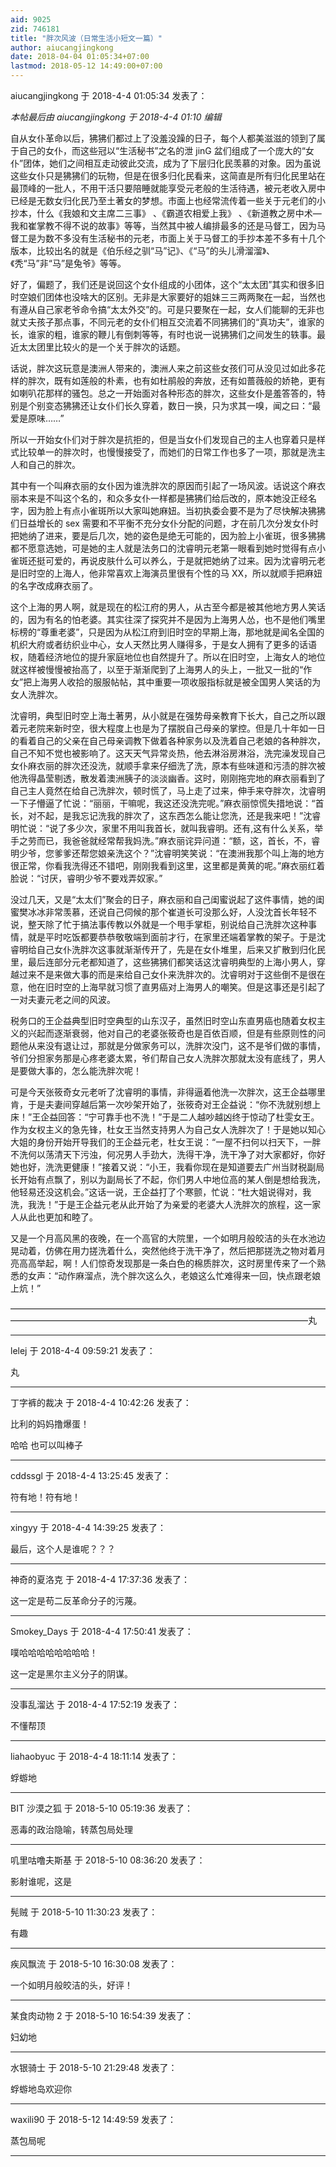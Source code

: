 ```yaml
---
aid: 9025
zid: 746181
title: "胖次风波（日常生活小短文一篇）"
author: aiucangjingkong
date: 2018-04-04 01:05:34+07:00
lastmod: 2018-05-12 14:49:00+07:00
---
```


aiucangjingkong 于 2018-4-4 01:05:34 发表了：

_本帖最后由 aiucangjingkong 于 2018-4-4 01:10 编辑_

自从女仆革命以后，狒狒们都过上了没羞没躁的日子，每个人都美滋滋的领到了属于自己的女仆，而这些冠以“生活秘书”之名的泄 jinG 盆们组成了一个庞大的“女仆”团体，她们之间相互走动彼此交流，成为了下层归化民羡慕的对象。因为虽说这些女仆只是狒狒们的玩物，但是在很多归化民看来，这简直是所有归化民里站在最顶峰的一批人，不用干活只要陪睡就能享受元老般的生活待遇，被元老收入房中已经是无数女归化民乃至土著女的梦想。市面上也经常流传着一些关于元老们的小抄本，什么《我娘和文主席二三事》 、《霸道农相爱上我》 、《新道教之房中术—我和崔掌教不得不说的故事》等等，当然其中被人编排最多的还是马督工，因为马督工是为数不多没有生活秘书的元老，市面上关于马督工的手抄本差不多有十几个版本，比较出名的就是《伯乐经之驯“马”记》、《“马”的头儿滑溜溜》、《秃“马”非“马”是兔爷》等等。

好了，偏题了，我们还是说回这个女仆组成的小团体，这个“太太团”其实和很多旧时空娘们团体也没啥大的区别。无非是大家要好的姐妹三三两两聚在一起，当然也有遵从自己家老爷命令搞“太太外交”的。可是只要聚在一起，女人们能聊的无非也就丈夫孩子那点事，不同元老的女仆们相互交流着不同狒狒们的“真功夫”，谁家的长，谁家的粗，谁家的鞭儿有倒刺等等，有时也说一说狒狒们之间发生的轶事。最近太太团里比较火的是一个关于胖次的话题。

话说，胖次这玩意是澳洲人带来的，澳洲人来之前这些女孩们可从没见过如此多花样的胖次，既有如莲般的朴素，也有如杜鹃般的奔放，还有如蔷薇般的娇艳，更有如喇叭花那样的骚包。总之一开始面对各种形态的胖次，这些女仆是羞答答的，特别是个别变态狒狒还让女仆们长久穿着，数日一换，只为求其一嗅，闻之曰：“最爱是原味……”

所以一开始女仆们对于胖次是抗拒的，但是当女仆们发现自己的主人也穿着只是样式比较单一的胖次时，也慢慢接受了，而她们的日常工作也多了一项，那就是洗主人和自己的胖次。

其中有一个叫麻衣丽的女仆因为谁洗胖次的原因而引起了一场风波。话说这个麻衣丽本来是不叫这个名的，和众多女仆一样都是狒狒们给后改的，原本她没正经名字，因为脸上有点小雀斑所以大家叫她麻妞。当初执委会要不是为了尽快解决狒狒们日益增长的 sex 需要和不平衡不充分女仆分配的问题，才在前几次分发女仆时把她纳了进来，要是后几次，她的姿色是绝无可能的，因为脸上小雀斑，很多狒狒都不愿意选她，可是她的主人就是法务口的沈睿明元老第一眼看到她时觉得有点小雀斑还挺可爱的，再说皮肤什么可以养么，于是就把她纳了过来。因为沈睿明元老是旧时空的上海人，他非常喜欢上海演员里很有个性的马 XX，所以就顺手把麻妞的名字改成麻衣丽了。

这个上海的男人啊，就是现在的松江府的男人，从古至今都是被其他地方男人笑话的，因为有名的怕老婆。其实往深了探究并不是因为上海男人怂，也不是他们嘴里标榜的“尊重老婆”，只是因为从松江府到旧时空的早期上海，那地就是闻名全国的机织大府或者纺织业中心，女人天然比男人赚得多，于是女人拥有了更多的话语权，随着经济地位的提升家庭地位也自然提升了。所以在旧时空，上海女人的地位就这样被慢慢被抬高了，以至于渐渐爬到了上海男人的头上，一批又一批的“作女”把上海男人收拾的服服帖帖，其中重要一项收服指标就是被全国男人笑话的为女人洗胖次。

沈睿明，典型旧时空上海土著男，从小就是在强势母亲教育下长大，自己之所以跟着元老院来新时空，很大程度上也是为了摆脱自己母亲的掌控。但是几十年如一日的看着自己的父亲在自己母亲调教下做着各种家务以及洗着自己老娘的各种胖次，自己不知不觉也被影响了。这天天气异常炎热，他去淋浴房淋浴，洗完澡发现自己女仆麻衣丽的胖次还没洗，就顺手拿来仔细洗了洗，原本有些味道和污渍的胖次被他洗得晶莹剔透，散发着澳洲胰子的淡淡幽香。这时，刚刚拖完地的麻衣丽看到了自己主人竟然在给自己洗胖次，顿时慌了，马上走了过来，伸手来夺胖次，沈睿明一下子懵逼了忙说：“丽丽，干嘛呢，我这还没洗完呢。”麻衣丽惊慌失措地说：“首长，对不起，是我忘记洗我的胖次了，这东西怎么能让您洗，还是我来吧！”沈睿明忙说：“说了多少次，家里不用叫我首长，就叫我睿明。还有,这有什么关系，举手之劳而已，我爸爸就经常帮我妈洗。”麻衣丽诧异问道：“额，这，首长，不，睿明少爷，您爹爹还帮您娘亲洗这个？”沈睿明笑笑说：“在澳洲我那个叫上海的地方很正常，你看我洗得还不错吧，刚刚我看到这里，这里都是黄黄的呢。”麻衣丽红着脸说：“讨厌，睿明少爷不要戏弄奴家。”

没过几天，又是“太太们”聚会的日子，麻衣丽和自己闺蜜说起了这件事情，她的闺蜜樊冰冰非常羡慕，还说自己伺候的那个崔道长可没那么好，人没沈首长年轻不说，整天除了忙于搞法事传教以外就是一个甩手掌柜，别说给自己洗胖次这种事情，就是平时吃饭都要恭恭敬敬端到面前才行，在家里还端着掌教的架子。于是沈睿明给自己女仆洗胖次这事就渐渐传开了，先是在女仆堆里，后来又扩散到归化民里，最后连部分元老都知道了，这些狒狒们都笑话这沈睿明典型的上海小男人，穿越过来不是来做大事的而是来给自己女仆来洗胖次的。沈睿明对于这些倒不是很在意，他在旧时空的上海早就习惯了直男癌对上海男人的嘲笑。但是这事还是引起了一对夫妻元老之间的风波。

税务口的王企益典型旧时空典型的山东汉子，虽然旧时空山东直男癌也随着女权主义的兴起而逐渐衰弱，他对自己的老婆张筱奇也是百依百顺，但是有些原则性的问题他从来没有退让过，那就是分做家务可以，洗胖次没门，这不是爷们做的事情，爷们分担家务那是心疼老婆太累，爷们帮自己女人洗胖次那就太没有底线了，男人是要做大事的，怎么能洗胖次呢！

可是今天张筱奇女元老听了沈睿明的事情，非得逼着他洗一次胖次，这王企益哪里肯，于是夫妻间穿越后第一次吵架开始了，张筱奇对王企益说：“你不洗就别想上床！”王企益回答：“宁可靠手也不洗！”于是二人越吵越凶终于惊动了杜雯女王。作为女权主义的急先锋，杜女王当然支持男人为自己女人洗胖次了！于是她以知心大姐的身份开始开导我们的王企益元老，杜女王说：“一屋不扫何以扫天下，一胖不洗何以荡清天下污浊，何况男人手劲大，洗得干净，洗干净了对大家都好，你好她也好，洗洗更健康！”接着又说：“小王，我看你现在是知道要去广州当财税副局长开始有点飘了，别以为副局长了不起，你们男人中地位高的某人倒是想给我洗，他轻易还没这机会。”这话一说，王企益打了个寒颤，忙说：“杜大姐说得对，我洗，我洗！”于是王企益元老从此开始了为亲爱的老婆大人洗胖次的旅程，这一家人从此也更加和睦了。

又是一个月高风黑的夜晚，在一个高官的大院里，一个如明月般皎洁的头在水池边晃动着，仿佛在用力搓洗着什么，突然他终于洗干净了，然后把那搓洗之物对着月亮高高举起，啊！人们惊奇发现那是一条白色的棉质胖次，这时房里传来了一个熟悉的女声：“动作麻溜点，洗个胖次这么久，老娘这么忙难得来一回，快点跟老娘上炕！”

——————————————————————————————————————————————————————————————————————丸

---

lelej 于 2018-4-4 09:59:21 发表了：

丸

---

丁字裤的裁决 于 2018-4-4 10:42:26 发表了：

比利的妈妈撸爆蛋！

哈哈 也可以叫棒子

---

cddssgl 于 2018-4-4 13:25:45 发表了：

符有地！符有地！

---

xingyy 于 2018-4-4 14:39:25 发表了：

最后，这个人是谁呢？？？

---

神奇的夏洛克 于 2018-4-4 17:37:36 发表了：

这一定是苟二反革命分子的污蔑。

---

Smokey_Days 于 2018-4-4 17:50:41 发表了：

噗哈哈哈哈哈哈哈哈！

这一定是黑尔主义分子的阴谋。

---

没事乱溜达 于 2018-4-4 17:52:19 发表了：

不懂帮顶

---

liahaobyuc 于 2018-4-4 18:11:14 发表了：

蜉蝣地

---

BIT 沙漠之狐 于 2018-5-10 05:19:36 发表了：

恶毒的政治隐喻，转蒸包局处理

---

叽里咕噜夫斯基 于 2018-5-10 08:36:20 发表了：

影射谁呢，这是

---

髡贼 于 2018-5-10 11:30:23 发表了：

有趣

---

疾风飘流 于 2018-5-10 16:30:08 发表了：

一个如明月般皎洁的头，好评！

---

某食肉动物 2 于 2018-5-10 16:54:39 发表了：

妇幼地

---

水银骑士 于 2018-5-10 21:29:48 发表了：

蜉蝣地岛欢迎你

---

waxili90 于 2018-5-12 14:49:59 发表了：

蒸包局呢

---
